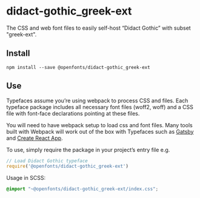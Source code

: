 
# didact-gothic_greek-ext

The CSS and web font files to easily self-host “Didact Gothic” with subset "greek-ext".

## Install

`npm install --save @openfonts/didact-gothic_greek-ext`

## Use

Typefaces assume you’re using webpack to process CSS and files. Each typeface
package includes all necessary font files (woff2, woff) and a CSS file with
font-face declarations pointing at these files.

You will need to have webpack setup to load css and font files. Many tools built
with Webpack will work out of the box with Typefaces such as [Gatsby](https://github.com/gatsbyjs/gatsby)
and [Create React App](https://github.com/facebookincubator/create-react-app).

To use, simply require the package in your project’s entry file e.g.

```javascript
// Load Didact Gothic typeface
require('@openfonts/didact-gothic_greek-ext')
```

Usage in SCSS:
```scss
@import "~@openfonts/didact-gothic_greek-ext/index.css";
```
